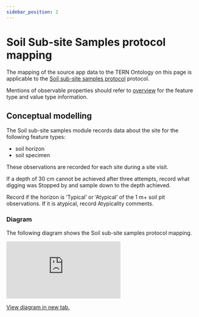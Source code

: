 ```yaml
---
sidebar_position: 2
---
```


# Soil Sub-site Samples protocol mapping

The mapping of the source app data to the TERN Ontology on this page is applicable to the [Soil sub-site samples protocol](https://linked.data.gov.au/def/nrm/e3ad3e5b-7c1c-4b59-bdb1-297f707d2ca3) protocol.

Mentions of observable properties should refer to [overview](/information-models/tern-ontology/dev-guide/dawe-protocol/soil/soil-subsite-sampling/overview) for the feature type and value type information.

## Conceptual modelling

The Soil sub-site samples module records data about the site for the following feature types:

- soil horizon
- soil specimen

These observations are recorded for each site during a site visit.

If a depth of 30 cm cannot be achieved after three attempts, record what digging was Stopped by and sample down to the depth achieved.

Record if the horizon is ‘Typical’ or ‘Atypical’ of the 1 m+ soil pit observations. If it is atypical, record Atypicality comments.

### Diagram

The following diagram shows the Soil sub-site samples protocol mapping.

<iframe frameBorder="0" style={{width:"100%",height:"593px"}} src="https://viewer.diagrams.net/?tags=%7B%7D&highlight=0000ff&edit=https%3A%2F%2Fapp.diagrams.net%2F%23G1ZrMu8nU9TM13KTex3KPF6AamSBPXbLB3&layers=1&nav=1&title=soil-soil-sub-site-sampling-example#Uhttps%3A%2F%2Fdrive.google.com%2Fuc%3Fid%3D1ZrMu8nU9TM13KTex3KPF6AamSBPXbLB3%26export%3Ddownload"></iframe>

<a href="https://viewer.diagrams.net/?tags=%7B%7D&highlight=0000ff&edit=https%3A%2F%2Fapp.diagrams.net%2F%23G1ZrMu8nU9TM13KTex3KPF6AamSBPXbLB3&layers=1&nav=1&title=soil-soil-sub-site-sampling-example#Uhttps%3A%2F%2Fdrive.google.com%2Fuc%3Fid%3D1ZrMu8nU9TM13KTex3KPF6AamSBPXbLB3%26export%3Ddownload">View diagram in new tab.</a>
